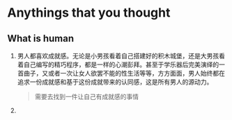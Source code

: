 # Anythings that you thought

## What is human

1. 男人都喜欢成就感。无论是小男孩看着自己搭建好的积木城堡，还是大男孩看着自己编写的精巧程序，都是一样的心潮彭拜。甚至于学乐器后完美演绎的一首曲子，又或者一次让女人欲罢不能的性生活等等，方方面面，男人始终都在追求一份成就感和基于这份成就带来的认同感，这是所有男人的源动力。

   > 需要去找到一件让自己有成就感的事情

2. 